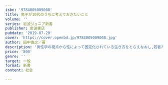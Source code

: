 ```yaml
---
isbn: '9784005009008'
title: 男子が10代のうちに考えておきたいこと
volume: ''
series: 岩波ジュニア新書
publisher: 岩波書店
pubdate: '2019-07-20'
cover: 'https://cover.openbd.jp/9784005009008.jpg'
author: 田中俊之／著
description: '男性学の視点から性によって固定化されている生き方をとらえなおし,若者たちにむけて新しい道を提言する.'
price: '800'
genre: ''
target: 一般
format: 新書
content: 社会

---
```

